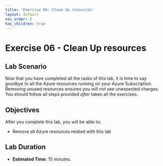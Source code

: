 ```yaml
---
title: 'Exercise 06: Clean Up resources'
layout: default
nav_order: 8
has_children: true
---
```


# Exercise 06 - Clean Up resources

## Lab Scenario

Now that you have completed all the tasks of this lab, it is time to say goodbye to all the Azure resources running on your Azure Subscription. Removing unused resources ensures you will not see unexpected charges.
You should follow all steps provided *after* taken all the exercises.

## Objectives

After you complete this lab, you will be able to:

* Remove all Azure resources related with this lab

## Lab Duration

* **Estimated Time:** 15 minutes.
